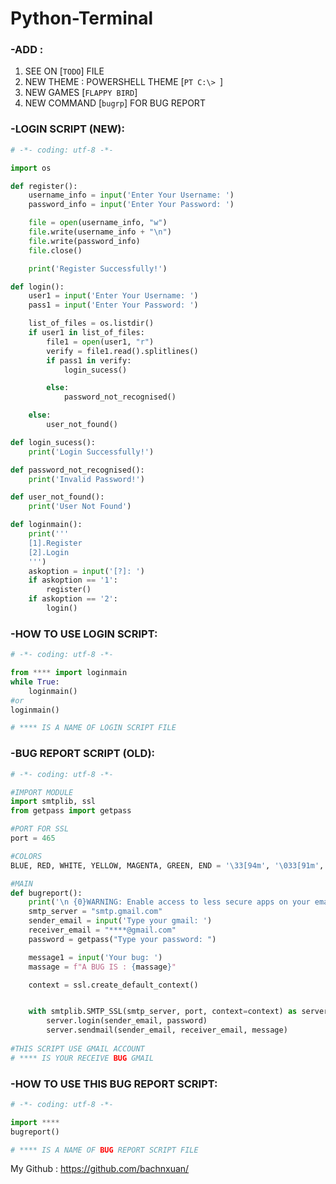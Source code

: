# Python-Terminal
### -ADD :
1. SEE ON [`TODO`] FILE
2. NEW THEME : POWERSHELL THEME [`PT C:\> `] 
3. NEW GAMES [`FLAPPY BIRD`]
4. NEW COMMAND [`bugrp`] FOR BUG REPORT

### -LOGIN SCRIPT (NEW):
```python
# -*- coding: utf-8 -*-

import os

def register():
    username_info = input('Enter Your Username: ')
    password_info = input('Enter Your Password: ')

    file = open(username_info, "w")
    file.write(username_info + "\n")
    file.write(password_info)
    file.close()

    print('Register Successfully!')

def login():
    user1 = input('Enter Your Username: ')
    pass1 = input('Enter Your Password: ')

    list_of_files = os.listdir()
    if user1 in list_of_files:
        file1 = open(user1, "r")
        verify = file1.read().splitlines()
        if pass1 in verify:
            login_sucess()

        else:
            password_not_recognised()

    else:
        user_not_found()

def login_sucess():
    print('Login Successfully!') 

def password_not_recognised():
    print('Invalid Password!')

def user_not_found():
    print('User Not Found')

def loginmain():
    print('''
    [1].Register
    [2].Login
    ''')
    askoption = input('[?]: ')
    if askoption == '1':
        register()
    if askoption == '2':
        login()
```

### -HOW TO USE LOGIN SCRIPT:
```python
# -*- coding: utf-8 -*-

from **** import loginmain
while True:
	loginmain()
#or
loginmain()

# **** IS A NAME OF LOGIN SCRIPT FILE
```

### -BUG REPORT SCRIPT (OLD):
```python
# -*- coding: utf-8 -*-

#IMPORT MODULE
import smtplib, ssl
from getpass import getpass

#PORT FOR SSL
port = 465

#COLORS
BLUE, RED, WHITE, YELLOW, MAGENTA, GREEN, END = '\33[94m', '\033[91m', '\33[97m', '\33[93m', '\033[1;35m', '\033[1;32m', '\033[0m'

#MAIN
def bugreport():
	print('\n {0}WARNING: Enable access to less secure apps on your email account.{2} \n {1}https://www.google.com/settings/security/lesssecureapps{2}'.format(RED, GREEN, END))
	smtp_server = "smtp.gmail.com"
	sender_email = input('Type your gmail: ')
	receiver_email = "****@gmail.com"
	password = getpass("Type your password: ")

	message1 = input('Your bug: ')
	massage = f"A BUG IS : {massage}"

	context = ssl.create_default_context()


	with smtplib.SMTP_SSL(smtp_server, port, context=context) as server:
		server.login(sender_email, password)
		server.sendmail(sender_email, receiver_email, message)
		
#THIS SCRIPT USE GMAIL ACCOUNT 
# **** IS YOUR RECEIVE BUG GMAIL
```

### -HOW TO USE THIS BUG REPORT SCRIPT: 
```python
# -*- coding: utf-8 -*-

import ****
bugreport()

# **** IS A NAME OF BUG REPORT SCRIPT FILE
```
My Github : https://github.com/bachnxuan/

